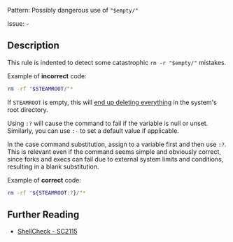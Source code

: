 Pattern: Possibly dangerous use of `"$empty/"`

Issue: -

## Description

This rule is indented to detect some catastrophic `rm -r "$empty/"` mistakes.

Example of **incorrect** code:

```sh
rm -rf "$STEAMROOT/"*
```

If `STEAMROOT` is empty, this will [end up deleting everything](https://github.com/ValveSoftware/steam-for-linux/issues/3671) in the system's root directory.

Using `:?` will cause the command to fail if the variable is null or unset. Similarly, you can use `:-` to set a default value if applicable.

In the case command substitution, assign to a variable first and then use `:?`. This is relevant even if the command seems simple and obviously correct, since forks and execs can fail due to external system limits and conditions, resulting in a blank substitution.

Example of **correct** code:

```sh
rm -rf "${STEAMROOT:?}/"*
```

## Further Reading

* [ShellCheck - SC2115](https://github.com/koalaman/shellcheck/wiki/SC2115)
